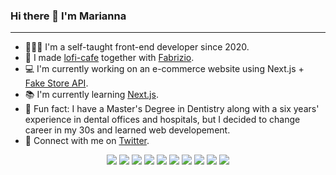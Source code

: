 ### Hi there 👋 I'm Marianna

***

- 🙍🏻‍♀️ I'm a self-taught front-end developer since 2020.
- 🎵 I made [lofi-cafe](https://www.lofi.cafe/) together with [Fabrizio](https://github.com/linuz90).
- 💻 I'm currently working on an e-commerce website using Next.js + [Fake Store API](https://fakestoreapi.com/).
- 📚 I'm currently learning [Next.js](https://nextjs.org/).
- 🧐 Fun fact: I have a Master's Degree in Dentistry along with a six years' experience in dental offices and hospitals, but I decided to change career in my 30s and learned web developement.
- 💬 Connect with me on [Twitter](https://twitter.com/maridivi89).

<p align="center">
<img  src="https://img.shields.io/badge/Firebase-039BE5?style=for-the-badge&logo=Firebase&logoColor=white" />
  <img  src="https://img.shields.io/badge/javascript-%23323330.svg?style=for-the-badge&logo=javascript&logoColor=%23F7DF1E" />
  <img  src="https://img.shields.io/badge/css3-%231572B6.svg?style=for-the-badge&logo=css3&logoColor=white" />
  <img  src="https://img.shields.io/badge/react-%2320232a.svg?style=for-the-badge&logo=react&logoColor=%2361DAFB" />
  <img  src="https://img.shields.io/badge/tailwindcss-%2338B2AC.svg?style=for-the-badge&logo=tailwind-css&logoColor=white" />
  <img  src="https://img.shields.io/badge/Next-black?style=for-the-badge&logo=next.js&logoColor=white" />
  <img  src="https://img.shields.io/badge/chakra-%234ED1C5.svg?style=for-the-badge&logo=chakraui&logoColor=white)" />
  <img  src="https://img.shields.io/badge/github-%23121011.svg?style=for-the-badge&logo=github&logoColor=white" />
  <img  src="https://img.shields.io/badge/html5-%23E34F26.svg?style=for-the-badge&logo=html5&logoColor=white" />
  <img  src="https://img.shields.io/badge/Visual%20Studio-5C2D91.svg?style=for-the-badge&logo=visual-studio&logoColor=white" />
 </p>
 






